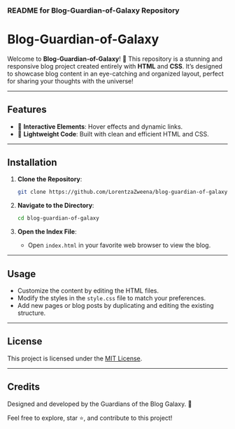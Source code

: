 ### README for Blog-Guardian-of-Galaxy Repository

# Blog-Guardian-of-Galaxy

Welcome to **Blog-Guardian-of-Galaxy**! 🚀 This repository is a stunning and responsive blog project created entirely with **HTML** and **CSS**. It’s designed to showcase blog content in an eye-catching and organized layout, perfect for sharing your thoughts with the universe!

---

## Features

- 🔗 **Interactive Elements**: Hover effects and dynamic links.
- 🚀 **Lightweight Code**: Built with clean and efficient HTML and CSS.

---

## Installation

1. **Clone the Repository**:
   ```bash
   git clone https://github.com/LorentzaZweena/blog-guardian-of-galaxy.git
   ```

2. **Navigate to the Directory**:
   ```bash
   cd blog-guardian-of-galaxy
   ```

3. **Open the Index File**:
   - Open `index.html` in your favorite web browser to view the blog.

---

## Usage

- Customize the content by editing the HTML files.
- Modify the styles in the `style.css` file to match your preferences.
- Add new pages or blog posts by duplicating and editing the existing structure.

---


## License

This project is licensed under the [MIT License](LICENSE).

---

## Credits

Designed and developed by the Guardians of the Blog Galaxy. 🌟

Feel free to explore, star ⭐, and contribute to this project!
